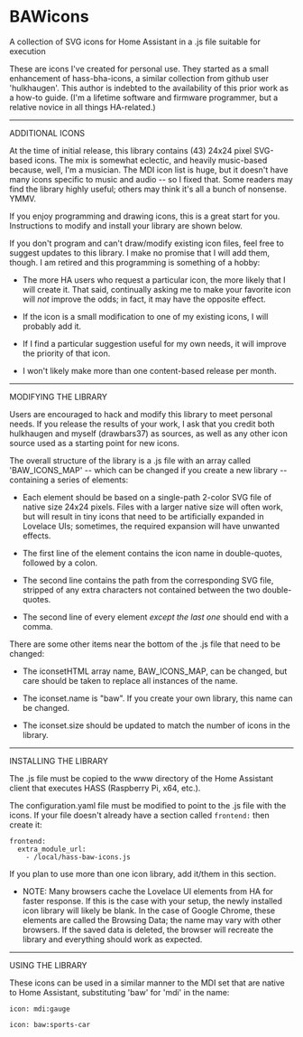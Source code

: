 # BAWicons
A collection of SVG icons for Home Assistant in a .js file suitable for execution

These are icons I've created for personal use.  They started as a small enhancement of
hass-bha-icons, a similar collection from github user 'hulkhaugen'.  This author is indebted to the
availability of this prior work as a how-to guide.  (I'm a lifetime software and firmware
programmer, but a relative novice in all things HA-related.)

________
ADDITIONAL ICONS

At the time of initial release, this library contains (43) 24x24 pixel SVG-based icons.  The mix is
somewhat eclectic, and heavily music-based because, well, I'm a musician.  The MDI icon list is
huge, but it doesn't have many icons specific to music and audio -- so I fixed that.  Some readers
may find the library highly useful; others may think it's all a bunch of nonsense.  YMMV.

If you enjoy programming and drawing icons, this is a great start for you.  Instructions to modify
and install your library are shown below.

If you don't program and can't draw/modify existing icon files, feel free to suggest updates to
this library.  I make no promise that I will add them, though.  I am retired and this programming
is something of a hobby:

  * The more HA users who request a particular icon, the more likely that I will create it.  That said,
    continually asking me to make your favorite icon will *not* improve the odds; in fact, it may have the opposite effect.

  * If the icon is a small modification to one of my existing icons, I will probably add it.

  * If I find a particular suggestion useful for my own needs, it will improve the priority of that icon.

  * I won't likely make more than one content-based release per month.

________
MODIFYING THE LIBRARY

Users are encouraged to hack and modify this library to meet personal needs.  If you release the
results of your work, I ask that you credit both hulkhaugen and myself (drawbars37) as sources,
as well as any other icon source used as a starting point for new icons.

The overall structure of the library is a .js file with an array called 'BAW_ICONS_MAP' -- which
can be changed if you create a new library -- containing a series of elements:

  * Each element should be based on a single-path 2-color SVG file of native size 24x24 pixels.  Files
    with a larger native size will often work, but will result in tiny icons that need to be artificially
    expanded in Lovelace UIs; sometimes, the required expansion will have unwanted effects.

  * The first line of the element contains the icon name in double-quotes, followed by a colon.

  * The second line contains the path from the corresponding SVG file, stripped of any extra characters
    not contained between the two double-quotes.

  * The second line of every element *except the last one* should end with a comma.

There are some other items near the bottom of the .js file that need to be changed:

  * The iconsetHTML array name, BAW_ICONS_MAP, can be changed, but care should be taken to replace all
    instances of the name.

  * The iconset.name is "baw".  If you create your own library, this name can be changed.

  * The iconset.size should be updated to match the number of icons in the library.

________
INSTALLING THE LIBRARY

The .js file must be copied to the www directory of the Home Assistant client that executes HASS
(Raspberry Pi, x64, etc.).

The configuration.yaml file must be modified to point to the .js file with the icons.  If your
file doesn't already have a section called ```frontend:``` then create it:

```
frontend:
  extra_module_url:
    - /local/hass-baw-icons.js
```

If you plan to use more than one icon library, add it/them in this section.

* NOTE: Many browsers cache the Lovelace UI elements from HA for faster response. If this
  is the case with your setup, the newly installed icon library will likely be blank.
  In the case of Google Chrome, these elements are called the Browsing Data; the name
  may vary with other browsers. If the saved data is deleted, the browser will
  recreate the library and everything should work as expected.


________
USING THE LIBRARY

These icons can be used in a similar manner to the MDI set that are native to Home Assistant, substituting 'baw' for 'mdi' in the name:

```
icon: mdi:gauge

icon: baw:sports-car
```


